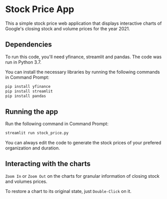 
# Stock Price App

This a simple stock price web application that displays interactive charts of Google's closing stock and volume prices for the year 2021.
## Dependencies

To run this code, you'll need yfinance, streamlit and pandas. The code was run in Python 3.7.

You can install the necessary libraries by running the following commands in Command Prompt:

```bash
pip install yfinance
pip install streamlit
pip install pandas
```
## Running the app

Run the following command in Command Prompt:
```bash
streamlit run stock_price.py
```

You can always edit the code to generate the stock prices of your prefered organization and duration.
## Interacting with the charts


```Zoom In``` or ```Zoom Out``` on the charts for granular information of closing stock and volumes prices.

To restore a chart to its original state, just ```Double-Click``` on it.